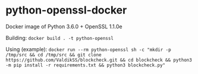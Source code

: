 # python-openssl-docker
Docker image of Python 3.6.0 + OpenSSL 1.1.0e

Building:
`docker build . -t python-openssl`

Using (example): `docker run --rm python-openssl sh -c "mkdir -p /tmp/src && cd /tmp/src && git clone https://github.com/ValdikSS/blockcheck.git &&
cd blockcheck && python3 -m pip install -r requirements.txt && python3 blockcheck.py"`

